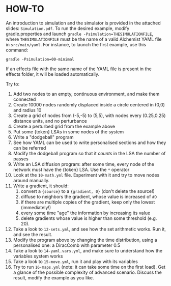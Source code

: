 # HOW-TO

An introduction to simulation and the simulator is provided in the attached slides: `Simulation.pdf`.
To run the desired example, modify gradle.properties and launch `gradle -Psimulation=THESIMULATIONFILE`, where `THESIMULATIONFILE` must be the name of a valid Alchemist YAML file in `src/main/yaml`. For instance, to launch the first example, use this command:

``gradle -Psimulation=00-minimal``

If an effects file with the same name of the YAML file is present in the effects folder, it will be loaded automatically.

Try to:

1. Add two nodes to an empty, continuous environment, and make them connected
1. Create 10000 nodes randomly displaced inside a circle centered in (0,0) and radius 10
1. Create a grid of nodes from (-5,-5) to (5,5), with nodes every (0.25,0.25) distance units, and no perturbance
1. Create a perturbed grid from the example above
1. Put some {token} LSAs in some nodes of the system
1. Write a "dodgeball" program
1. See how YAML can be used to write personalised sections and how they can be referred
1. Modify the dodgeball program so that it *counts* in the LSA the number of passes
1. Write an LSA diffusion program: after some time, every node of the network must have the {token} LSA. Use the `*` operator
1. Look at the `10-math.yml` file. Esperiment with it and try to move nodes around manually.
1. Write a gradient, it should:
    1. convert a `{source}` to a `{gradient, 0}` (don't delete the source!)
    1. diffuse to neighbors the gradient, whose value is increased of `#D`
    1. if there are multiple copies of the gradient, keep only the lowest (immediately!)
    1. every some time "age" the information by increasing its value
    1. delete gradients whose value is higher than some threshold (e.g. 20).
1. Take a look to `12-sets.yml`, and see how the set arithmetic works. Run it, and see the result.
1. Modify the program above by changing the time distribution, using a personalised one: a DiracComb with parameter 0.5
1. Take a look to `14-yaml.vars.yml`, and make sure to understand how the variables system works
1. Take a look to `15-move.yml`, run it and play with its variables
1. Try to run `16-maps.yml` (note: it can take some time on the first load). Get a glance of the possible complexity of advanced scenario. Discuss the result, modify the example as you like.

